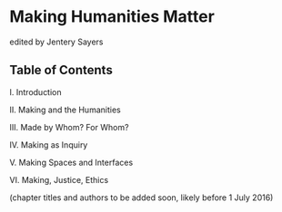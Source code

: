 # Making Humanities Matter 

edited by Jentery Sayers 

## Table of Contents

I. Introduction

II. Making and the Humanities 

III. Made by Whom? For Whom? 

IV. Making as Inquiry 

V. Making Spaces and Interfaces 

VI. Making, Justice, Ethics 

(chapter titles and authors to be added soon, likely before 1 July 2016) 
